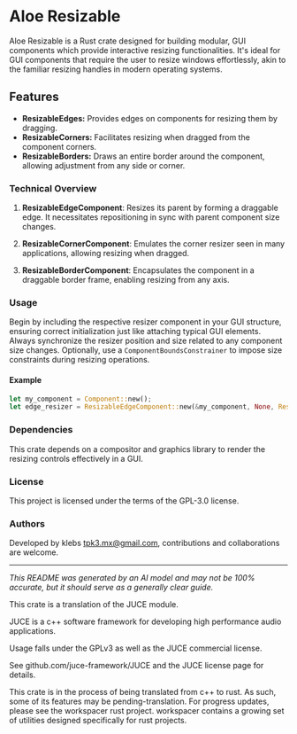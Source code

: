 # Aloe Resizable

Aloe Resizable is a Rust crate designed for building modular, GUI components which provide interactive resizing functionalities. It's ideal for GUI components that require the user to resize windows effortlessly, akin to the familiar resizing handles in modern operating systems.

## Features

- **ResizableEdges:** Provides edges on components for resizing them by dragging.
- **ResizableCorners:** Facilitates resizing when dragged from the component corners.
- **ResizableBorders:** Draws an entire border around the component, allowing adjustment from any side or corner.

### Technical Overview

1. **ResizableEdgeComponent**: Resizes its parent by forming a draggable edge. It necessitates repositioning in sync with parent component size changes.

2. **ResizableCornerComponent**: Emulates the corner resizer seen in many applications, allowing resizing when dragged.

3. **ResizableBorderComponent**: Encapsulates the component in a draggable border frame, enabling resizing from any axis.

### Usage

Begin by including the respective resizer component in your GUI structure, ensuring correct initialization just like attaching typical GUI elements. Always synchronize the resizer position and size related to any component size changes. Optionally, use a `ComponentBoundsConstrainer` to impose size constraints during resizing operations.

#### Example

```rust
let my_component = Component::new();
let edge_resizer = ResizableEdgeComponent::new(&my_component, None, ResizableEdgeComponentEdge::leftEdge);
```

### Dependencies
This crate depends on a compositor and graphics library to render the resizing controls effectively in a GUI.

### License
This project is licensed under the terms of the GPL-3.0 license.

### Authors
Developed by klebs <tpk3.mx@gmail.com>, contributions and collaborations are welcome.

---

*This README was generated by an AI model and may not be 100% accurate, but it should serve as a generally clear guide.*

This crate is a translation of the JUCE module.

JUCE is a c++ software framework for developing high performance audio applications.

Usage falls under the GPLv3 as well as the JUCE commercial license.

See github.com/juce-framework/JUCE and the JUCE license page for details.

This crate is in the process of being translated from c++ to rust. As such, some of its features may be pending-translation. For progress updates, please see the workspacer rust project. workspacer contains a growing set of utilities designed specifically for rust projects.
